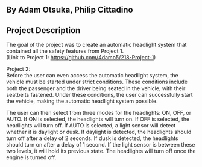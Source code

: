 ## By Adam Otsuka, Philip Cittadino

## Project Description 
The goal of the project was to create an automatic headlight system that contained all the safety features from Project 1. \
(Link to Project 1: https://github.com/4damo5/218-Project-1)

Project 2: \
Before the user can even access the automatic headlight system, the vehicle must be started under strict conditions.
These conditions include both the passenger and the driver being seated in the vehicle, with their seatbelts fastened.
Under these conditions, the user can successfully start the vehicle, making the automatic headlight system possible.


The user can then select from three modes for the headlights: ON, OFF, or AUTO. If ON is selected, the headlights will turn on. 
If OFF is selected, the headlights will turn off. If AUTO is selected, a light sensor will detect whether it is daylight or dusk.
If daylight is detected, the headlights should turn off after a delay of 2 seconds. If dusk is detected, the headlights should 
turn on after a delay of 1 second. If the light sensor is between these two levels, it will hold its previous state. 
The headlights will turn off once the engine is turned off.


